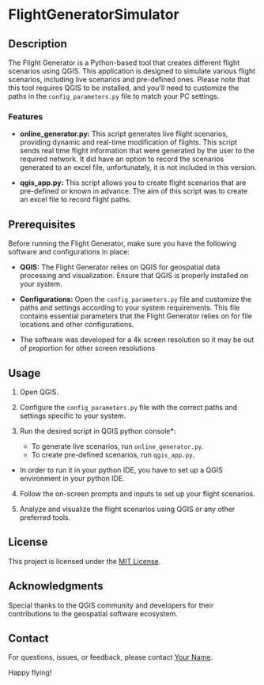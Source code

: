# FlightGeneratorSimulator

## Description
The Flight Generator is a Python-based tool that creates different flight scenarios using QGIS. This application is designed to simulate various flight scenarios, including live scenarios and pre-defined ones. Please note that this tool requires QGIS to be installed, and you'll need to customize the paths in the `config_parameters.py` file to match your PC settings.

### Features
- **online_generator.py:** This script generates live flight scenarios, providing dynamic and real-time modification of flights. This script sends real time flight information that were generated by the user to the required network. It did have an option to record the scenarios generated to an excel file, unfortunately, it is not included in this version.

- **qgis_app.py:** This script allows you to create flight scenarios that are pre-defined or known in advance. The aim of this script was to create an excel file to record flight paths.

## Prerequisites
Before running the Flight Generator, make sure you have the following software and configurations in place:

- **QGIS:** The Flight Generator relies on QGIS for geospatial data processing and visualization. Ensure that QGIS is properly installed on your system.

- **Configurations:** Open the `config_parameters.py` file and customize the paths and settings according to your system requirements. This file contains essential parameters that the Flight Generator relies on for file locations and other configurations.
- The software was developed for a 4k screen resolution so it may be out of proportion for other screen resolutions

## Usage
1. Open QGIS.

2. Configure the `config_parameters.py` file with the correct paths and settings specific to your system.

3. Run the desired script in QGIS python console*:
   - To generate live scenarios, run `online_generator.py`.
   - To create pre-defined scenarios, run `qgis_app.py`.

* In order to run it in your python IDE, you have to set up a QGIS environment in your python IDE.
  
4. Follow the on-screen prompts and inputs to set up your flight scenarios.

5. Analyze and visualize the flight scenarios using QGIS or any other preferred tools.

## License
This project is licensed under the [MIT License](LICENSE).

## Acknowledgments
Special thanks to the QGIS community and developers for their contributions to the geospatial software ecosystem.

## Contact
For questions, issues, or feedback, please contact [Your Name](mailto:your.email@example.com).

Happy flying!
